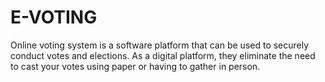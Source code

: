 # E-VOTING


Online voting system is a software platform that can be used to securely conduct votes and elections. As a digital platform, they eliminate the need to cast your votes using paper or having to gather in person.
